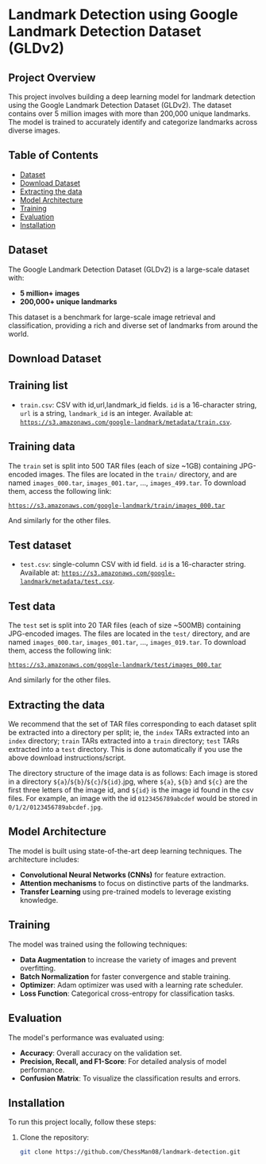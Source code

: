 # Landmark Detection using Google Landmark Detection Dataset (GLDv2)

## Project Overview

This project involves building a deep learning model for landmark detection using the Google Landmark Detection Dataset (GLDv2). The dataset contains over 5 million images with more than 200,000 unique landmarks. The model is trained to accurately identify and categorize landmarks across diverse images.

## Table of Contents

- [Dataset](#dataset)
- [Download Dataset](#download-dataset)
- [Extracting the data](#extracting-the-data)
- [Model Architecture](#model-architecture)
- [Training](#training)
- [Evaluation](#evaluation)
- [Installation](#installation)

## Dataset

The Google Landmark Detection Dataset (GLDv2) is a large-scale dataset with:
- **5 million+ images**
- **200,000+ unique landmarks**

This dataset is a benchmark for large-scale image retrieval and classification, providing a rich and diverse set of landmarks from around the world.

## Download Dataset

## Training list

-   `train.csv`: CSV with id,url,landmark_id fields. `id` is a 16-character
    string, `url` is a string, `landmark_id` is an integer. Available at:
    [`https://s3.amazonaws.com/google-landmark/metadata/train.csv`](https://s3.amazonaws.com/google-landmark/metadata/train.csv).

## Training data

The `train` set is split into 500 TAR files (each of size ~1GB) containing
JPG-encoded images. The files are located in the `train/` directory, and are
named `images_000.tar`, `images_001.tar`, ..., `images_499.tar`. To download
them, access the following link:

[`https://s3.amazonaws.com/google-landmark/train/images_000.tar`](https://s3.amazonaws.com/google-landmark/train/images_000.tar)

And similarly for the other files.

## Test dataset

-   `test.csv`: single-column CSV with id field. `id` is a 16-character string.
    Available at:
    [`https://s3.amazonaws.com/google-landmark/metadata/test.csv`](https://s3.amazonaws.com/google-landmark/metadata/test.csv).

## Test data

The `test` set is split into 20 TAR files (each of size ~500MB) containing
JPG-encoded images. The files are located in the `test/` directory, and are
named `images_000.tar`, `images_001.tar`, ..., `images_019.tar`. To download
them, access the following link:

[`https://s3.amazonaws.com/google-landmark/test/images_000.tar`](https://s3.amazonaws.com/google-landmark/test/images_000.tar)

And similarly for the other files.

## Extracting the data

We recommend that the set of TAR files corresponding to each dataset split be
extracted into a directory per split; ie, the `index` TARs extracted into an
`index` directory; `train` TARs extracted into a `train` directory; `test` TARs
extracted into a `test` directory. This is done automatically if you use the
above download instructions/script.

The directory structure of the image data is as follows: Each image is stored in
a directory `${a}`/`${b}`/`${c}`/`${id}`.jpg, where `${a}`, `${b}` and `${c}`
are the first three letters of the image id, and `${id}` is the image id found
in the csv files. For example, an image with the id `0123456789abcdef` would be
stored in `0/1/2/0123456789abcdef.jpg`.

## Model Architecture

The model is built using state-of-the-art deep learning techniques. The architecture includes:
- **Convolutional Neural Networks (CNNs)** for feature extraction.
- **Attention mechanisms** to focus on distinctive parts of the landmarks.
- **Transfer Learning** using pre-trained models to leverage existing knowledge.

## Training

The model was trained using the following techniques:
- **Data Augmentation** to increase the variety of images and prevent overfitting.
- **Batch Normalization** for faster convergence and stable training.
- **Optimizer**: Adam optimizer was used with a learning rate scheduler.
- **Loss Function**: Categorical cross-entropy for classification tasks.

## Evaluation

The model's performance was evaluated using:
- **Accuracy**: Overall accuracy on the validation set.
- **Precision, Recall, and F1-Score**: For detailed analysis of model performance.
- **Confusion Matrix**: To visualize the classification results and errors.


## Installation

To run this project locally, follow these steps:

1. Clone the repository:
    ```bash
    git clone https://github.com/ChessMan08/landmark-detection.git
    ```
